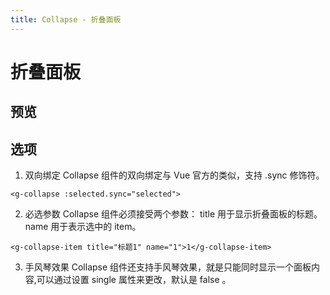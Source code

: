 ```yaml
---
title: Collapse - 折叠面板
---
```

# 折叠面板

## 预览

<ClientOnly>
<collapse-demo></collapse-demo>
</ClientOnly>


## 选项

1. 双向绑定
Collapse 组件的双向绑定与 Vue 官方的类似，支持 .sync 修饰符。

```
<g-collapse :selected.sync="selected">
```

2. 必选参数
Collapse 组件必须接受两个参数： title 用于显示折叠面板的标题。 name 用于表示选中的 item。
```
<g-collapse-item title="标题1" name="1">1</g-collapse-item>
```
3. 手风琴效果
Collapse 组件还支持手风琴效果，就是只能同时显示一个面板内容,可以通过设置 single 属性来更改，默认是 false 。

<ClientOnly>
<collapse-single-demo></collapse-single-demo>
</ClientOnly>
